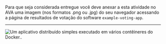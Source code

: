 Para que seja considerada entregue você deve anexar a esta atividade no AVA uma imagem (nos formatos .png ou .jpg) do seu navegador acessando a página de resultados de votação do software `example-voting-app`.

---

![Um aplicativo distribuído simples executado em vários contêineres do Docker..](architecture.excalidraw.png)
